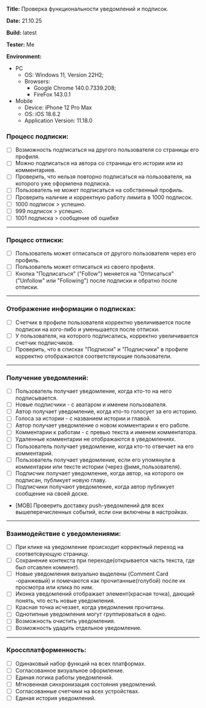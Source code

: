 **Title:** Проверка функциональности уведомлений и подписок.

**Date:** 21.10.25

**Build:** latest

**Tester:** Me

**Environment:**
* PC
    * OS: Windows 11, Version 22H2; 
    * Browsers: 
        * Google Chrome 140.0.7339.208;
        * FireFox 143.0.1
* Mobile
    * Device: iPhone 12 Pro Max
    * OS: iOS 18.6.2
    * Application Version: 11.18.0

### Процесс подписки:
- [ ] Возможность подписаться на другого пользователя со страницы его профиля.
- [ ] Можно подписаться на автора со страницы его истории или из комментариев.
- [ ] Проверить, что нельзя повторно подписаться на пользователя, на которого уже оформлена подписка.
- [ ] Пользователь не может подписаться на собственный профиль.
- [ ] Проверить наличие и корректную работу лимита в 1000 подписок.
- [ ] 1000 подписок > успешно.
- [ ] 999 подписок > успешно.
- [ ] 1001 подписка > сообщение об ошибке

---

### Процесс отписки:
- [ ] Пользователь может отписаться от другого пользователя через его профиль.
- [ ] Пользователь может отписаться из своего профиля.
- [ ] Кнопка "Подписаться" ("Follow") меняется на "Отписаться" ("Unfollow" или "Following") после подписки и обратно после отписки.

---

### Отображение информации о подписках:
- [ ] Счетчик в профиле пользователя корректно увеличивается после подписки на кого-либо и уменьшается после отписки.
- [ ] У пользователя, на которого подписались, корректно увеличивается счетчик подписчиков.
- [ ] Проверить, что в списках "Подписки" и "Подписчики" в профиле корректно отображаются соответствующие пользователи.

---

### Получение уведомлений:
- [ ] Пользователь получает уведомление, когда кто-то на него подписывается.
- [ ] Новые подписчики - с аватаром и именем пользователя.
- [ ] Автор получает уведомление, когда кто-то голосует за его историю.
- [ ] Голоса за истории - с названием истории и главой.
- [ ] Автор получает уведомление о новом комментарии к его работе.
- [ ] Комментарии к работам - с превью текста и именем комментатора.
- [ ] Удаленные комментарии не отображаются в уведомлениях.
- [ ] Пользователь получает уведомление, когда кто-то отвечает на его комментарий.
- [ ] Пользователь получает уведомление, если его упомянули в комментарии или тексте истории (через @имя_пользователя).
- [ ] Подписчик получает уведомление, когда автор, на которого он подписан, публикует новую главу.
- [ ] Подписчики получают уведомление, когда автор публикует сообщение на своей доске.
- [MOB] Проверить доставку push-уведомлений для всех вышеперечисленных событий, если они включены в настройках.

---

### Взаимодействие с уведомлениями:
- [ ] При клике на уведомление происходит корректный переход на соответсвующую страницу.
- [ ] Сохранение контекста при переходе(открывается часть текста, где был отсавлен коммент).
- [ ] Новые уведомления визуально выделены (Comment Card -оранжевый) и помечаются как прочитанные(голубой) после их просмотра или клика по ним.
- [ ] Иконка уведомлений отображает элемент(красная точка), дающий понять, что есть новые уведомления.
- [ ] Красная точка исчезает, когда уведомления прочитаны.
- [ ] Однотипные уведомления могут группироваться в одно.
- [ ] Возможность очистить уведомления.
- [ ] Возможность удадить отдельное уведомление.

---

### Кроссплатформенность: 
- [ ] Одинаковый набор функций на всех платформах.
- [ ] Согласованное визуальное оформление.
- [ ] Единая логика работы уведомлений.
- [ ] Мгновенная синхронизация состояния уведомлений.
- [ ] Согласованные счетчики на всех устройствах.
- [ ] Единая история уведомлений.
